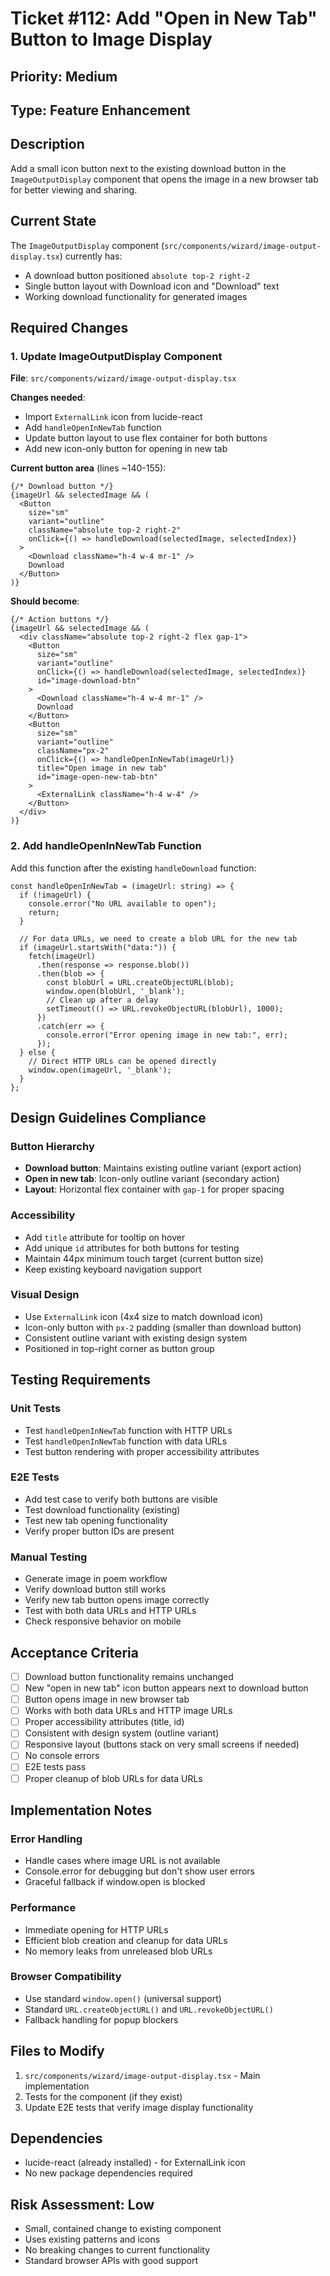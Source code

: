 # Ticket #112: Add "Open in New Tab" Button to Image Display

## Priority: Medium

## Type: Feature Enhancement

## Description
Add a small icon button next to the existing download button in the `ImageOutputDisplay` component that opens the image in a new browser tab for better viewing and sharing.

## Current State
The `ImageOutputDisplay` component (`src/components/wizard/image-output-display.tsx`) currently has:
- A download button positioned `absolute top-2 right-2`
- Single button layout with Download icon and "Download" text
- Working download functionality for generated images

## Required Changes

### 1. Update ImageOutputDisplay Component
**File**: `src/components/wizard/image-output-display.tsx`

**Changes needed**:
- Import `ExternalLink` icon from lucide-react
- Add `handleOpenInNewTab` function
- Update button layout to use flex container for both buttons
- Add new icon-only button for opening in new tab

**Current button area** (lines ~140-155):
```tsx
{/* Download button */}
{imageUrl && selectedImage && (
  <Button
    size="sm"
    variant="outline"
    className="absolute top-2 right-2"
    onClick={() => handleDownload(selectedImage, selectedIndex)}
  >
    <Download className="h-4 w-4 mr-1" />
    Download
  </Button>
)}
```

**Should become**:
```tsx
{/* Action buttons */}
{imageUrl && selectedImage && (
  <div className="absolute top-2 right-2 flex gap-1">
    <Button
      size="sm"
      variant="outline"
      onClick={() => handleDownload(selectedImage, selectedIndex)}
      id="image-download-btn"
    >
      <Download className="h-4 w-4 mr-1" />
      Download
    </Button>
    <Button
      size="sm"
      variant="outline"
      className="px-2"
      onClick={() => handleOpenInNewTab(imageUrl)}
      title="Open image in new tab"
      id="image-open-new-tab-btn"
    >
      <ExternalLink className="h-4 w-4" />
    </Button>
  </div>
)}
```

### 2. Add handleOpenInNewTab Function
Add this function after the existing `handleDownload` function:

```tsx
const handleOpenInNewTab = (imageUrl: string) => {
  if (!imageUrl) {
    console.error("No URL available to open");
    return;
  }
  
  // For data URLs, we need to create a blob URL for the new tab
  if (imageUrl.startsWith("data:")) {
    fetch(imageUrl)
      .then(response => response.blob())
      .then(blob => {
        const blobUrl = URL.createObjectURL(blob);
        window.open(blobUrl, '_blank');
        // Clean up after a delay
        setTimeout(() => URL.revokeObjectURL(blobUrl), 1000);
      })
      .catch(err => {
        console.error("Error opening image in new tab:", err);
      });
  } else {
    // Direct HTTP URLs can be opened directly
    window.open(imageUrl, '_blank');
  }
};
```

## Design Guidelines Compliance

### Button Hierarchy
- **Download button**: Maintains existing outline variant (export action)
- **Open in new tab**: Icon-only outline variant (secondary action)
- **Layout**: Horizontal flex container with `gap-1` for proper spacing

### Accessibility
- Add `title` attribute for tooltip on hover
- Add unique `id` attributes for both buttons for testing
- Maintain 44px minimum touch target (current button size)
- Keep existing keyboard navigation support

### Visual Design
- Use `ExternalLink` icon (4x4 size to match download icon)
- Icon-only button with `px-2` padding (smaller than download button)
- Consistent outline variant with existing design system
- Positioned in top-right corner as button group

## Testing Requirements

### Unit Tests
- Test `handleOpenInNewTab` function with HTTP URLs
- Test `handleOpenInNewTab` function with data URLs
- Test button rendering with proper accessibility attributes

### E2E Tests
- Add test case to verify both buttons are visible
- Test download functionality (existing)
- Test new tab opening functionality
- Verify proper button IDs are present

### Manual Testing
- Generate image in poem workflow
- Verify download button still works
- Verify new tab button opens image correctly
- Test with both data URLs and HTTP URLs
- Check responsive behavior on mobile

## Acceptance Criteria

- [ ] Download button functionality remains unchanged
- [ ] New "open in new tab" icon button appears next to download button
- [ ] Button opens image in new browser tab
- [ ] Works with both data URLs and HTTP image URLs
- [ ] Proper accessibility attributes (title, id)
- [ ] Consistent with design system (outline variant)
- [ ] Responsive layout (buttons stack on very small screens if needed)
- [ ] No console errors
- [ ] E2E tests pass
- [ ] Proper cleanup of blob URLs for data URLs

## Implementation Notes

### Error Handling
- Handle cases where image URL is not available
- Console.error for debugging but don't show user errors
- Graceful fallback if window.open is blocked

### Performance
- Immediate opening for HTTP URLs
- Efficient blob creation and cleanup for data URLs
- No memory leaks from unreleased blob URLs

### Browser Compatibility
- Use standard `window.open()` (universal support)
- Standard `URL.createObjectURL()` and `URL.revokeObjectURL()`
- Fallback handling for popup blockers

## Files to Modify
1. `src/components/wizard/image-output-display.tsx` - Main implementation
2. Tests for the component (if they exist)
3. Update E2E tests that verify image display functionality

## Dependencies
- lucide-react (already installed) - for ExternalLink icon
- No new package dependencies required

## Risk Assessment: Low
- Small, contained change to existing component
- Uses existing patterns and icons
- No breaking changes to current functionality
- Standard browser APIs with good support 